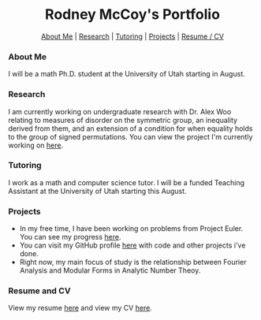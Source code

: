 

<h1 align="center">Rodney McCoy's Portfolio</h1>

<div align="center">
  <p align="center"> <a href="#about-me">About Me</a> | <a href="#research">Research</a> | <a href="#tutoring">Tutoring</a> | <a href="#projects">Projects</a> | <a href="#resume-and-cv">Resume / CV</a> </p>
</div>


<h3 align="left">About Me</h3>

<p> I will be a math Ph.D. student at the University of Utah starting in August. </p>


<h3 align="left">Research</h3>


<p>I am currently working on undergraduate research with Dr. Alex Woo relating to measures of disorder on the symmetric group, an inequality derived from them, and an extension of a condition for when equality holds to the group of signed permutations. You can view the project I'm currently working on <a href="https://github.com/RodneyMcCoy/shallow-permutations">here</a>.</p>


<h3 align="left">Tutoring</h3>


<p>I work as a math and computer science tutor. I will be a funded Teaching Assistant at the University of Utah starting this August.</p>


<h3 align="left">Projects</h3>


<ul>
  <li>In my free time, I have been working on problems from Project Euler. You can see my progress <a href = "https://projecteuler.net/progress=RodneyMcCoy">here</a>.</li>
  <li>You can visit my GitHub profile <a href="https://github.com/RodneyMcCoy">here</a> with code and other projects i've done.</li>
  <li>Right now, my main focus of study is the relationship between Fourier Analysis and Modular Forms in Analytic Number Theoy.</li>
</ul>


<h3 align="left">Resume and CV</h3>


<p>View my resume <a href="Resume.pdf">here</a> and view my CV <a href="CV.pdf">here</a>.</p>
